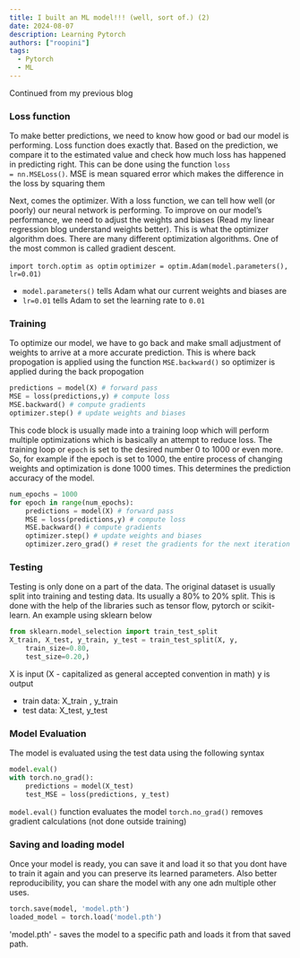 ```yaml
---
title: I built an ML model!!! (well, sort of.) (2)
date: 2024-08-07
description: Learning Pytorch
authors: ["roopini"]
tags:
  - Pytorch
  - ML
---
```

 Continued from my previous blog

### Loss function
To make better predictions, we need to know how good or bad our model is performing. Loss function does exactly that. Based on the prediction, we compare it to the estimated value and check how much loss has happened in predicting right. This can be done using the function `loss = nn.MSELoss()`. MSE is mean squared error which makes the difference in the loss by squaring them

Next, comes the optimizer. With a loss function, we can tell how well (or poorly) our neural network is performing. To improve on our model’s performance, we need to adjust the weights and biases (Read my linear regression blog understand weights better). This is what the optimizer algorithm does. There are many different optimization algorithms. One of the most common is called gradient descent. 

`import torch.optim as optim`
`optimizer = optim.Adam(model.parameters(), lr=0.01)`

- `model.parameters()` tells Adam what our current weights and biases are
- `lr=0.01` tells Adam to set the learning rate to `0.01`

### Training 
To optimize our model, we have to go back and make small adjustment of weights to arrive at a more accurate prediction. This is where back propogation is applied using the function `MSE.backward()` so optimizer is applied during the back propogation

``` python 
predictions = model(X) # forward pass
MSE = loss(predictions,y) # compute loss
MSE.backward() # compute gradients
optimizer.step() # update weights and biases
```
This code block is usually made into a training loop which will perform multiple optimizations which is basically an attempt to reduce loss. The training loop or `epoch` is set to the desired number 0 to 1000 or even more. So, for example if the epoch is set to 1000, the entire process of changing weights and optimization is done 1000 times. This determines the prediction accuracy of the model.

``` python
num_epochs = 1000
for epoch in range(num_epochs):
    predictions = model(X) # forward pass
    MSE = loss(predictions,y) # compute loss
    MSE.backward() # compute gradients
    optimizer.step() # update weights and biases
    optimizer.zero_grad() # reset the gradients for the next iteration
```

### Testing
Testing is only done on a part of the data. The original dataset is usually split into training and testing data. Its usually a 80% to 20% split. This is done with the help of the libraries such as tensor flow, pytorch or scikit-learn. An example using sklearn below

``` python 
from sklearn.model_selection import train_test_split
X_train, X_test, y_train, y_test = train_test_split(X, y,
    train_size=0.80,
    test_size=0.20,)
``` 

X is input (X - capitalized as general accepted convention in math)
y is output

- train data: X_train , y_train
- test data: X_test, y_test

### Model Evaluation
The model is evaluated using the test data using the following syntax
``` python
model.eval()
with torch.no_grad():
    predictions = model(X_test)
    test_MSE = loss(predictions, y_test)
``` 

`model.eval()` function evaluates the model
`torch.no_grad()` removes gradient calculations (not done outside training) 

### Saving and loading model
Once your model is ready, you can save it and load it so that you dont have to train it again and you can preserve its learned parameters. Also better reproducibility, you can share the model with any one adn multiple other uses. 

``` python
torch.save(model, 'model.pth')
loaded_model = torch.load('model.pth')
``` 

'model.pth' - saves the model to a specific path and loads it from that saved path. 
